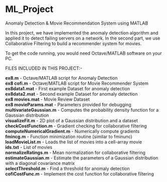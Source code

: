 # ML_Project
Anomaly Detection &amp; Movie Recommendation System using MATLAB  


In this project, we have implemented the anomaly detection algorithm and applied it to detect failing servers on a network. In the second part, we use Collaborative Filtering to build a recommender system for movies.   

To get the code running, you would need Octave/MATLAB software on your PC.   


FILES INCLUDED IN THIS PROJECT:-

**ex8.m** - Octave/MATLAB script for Anomaly Detection  
**ex8 cofi.m** - Octave/MATLAB script for Movie Recommender System  
**ex8data1.mat** - First example Dataset for anomaly detection  
**ex8data2.mat** - Second example Dataset for anomaly detection  
**ex8 movies.mat** - Movie Review Dataset  
**ex8 movieParams.mat** - Parameters provided for debugging   
**multivariateGaussian.m** - Computes the probability density function for a Gaussian distribution   
**visualizeFit.m** - 2D plot of a Gaussian distribution and a dataset  
**checkCostFunction.m** - Gradient checking for collaborative filtering   
**computeNumericalGradient.m** - Numerically compute gradients  
**fmincg.m** - Function minimization routine (similar to fminunc)   
**loadMovieList.m** - Loads the list of movies into a cell-array movie    
**ids.txt** - List of movies  
**normalizeRatings.m** - Mean normalization for collaborative filtering   
**estimateGaussian.m** - Estimate the parameters of a Gaussian distribution with a diagonal covariance matrix   
**selectThreshold.m** - Find a threshold for anomaly detection   
**cofiCostFunc.m** - Implement the cost function for collaborative filtering    

